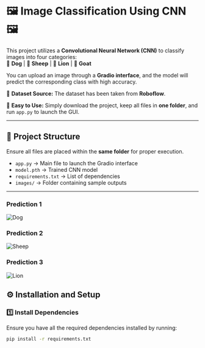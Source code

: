 # 🖼️ Image Classification Using CNN 🖼️  

This project utilizes a **Convolutional Neural Network (CNN)** to classify images into four categories:  
🐶 **Dog** | 🐑 **Sheep** | 🦁 **Lion** | 🐐 **Goat**  

You can upload an image through a **Gradio interface**, and the model will predict the corresponding class with high accuracy.  

📌 **Dataset Source:** The dataset has been taken from **Roboflow**.  

📌 **Easy to Use:** Simply download the project, keep all files in **one folder**, and run `app.py` to launch the GUI.  

---

## 📂 Project Structure  

Ensure all files are placed within the **same folder** for proper execution.  

- `app.py` → Main file to launch the Gradio interface  
- `model.pth` → Trained CNN model  
- `requirements.txt` → List of dependencies  
- `images/` → Folder containing sample outputs  

---

### Prediction 1 
![Dog](images/dog.png)  

### Prediction 2  
![Sheep](images/sheep.png)  

### Prediction 3
![Lion](images/lion.png)

## ⚙️ Installation and Setup  

### 1️⃣ **Install Dependencies**  
Ensure you have all the required dependencies installed by running:  
```sh
pip install -r requirements.txt
